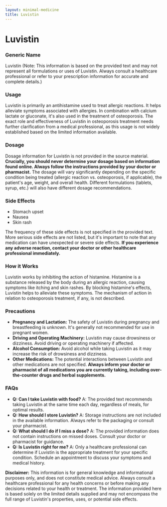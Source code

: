 ```yaml
---
layout: minimal-medicine
title: Luvistin
---
```


# Luvistin
### Generic Name
Luvistin (Note:  This information is based on the provided text and may not represent all formulations or uses of Luvistin.  Always consult a healthcare professional or refer to your prescription information for accurate and complete details.)


### Usage
Luvistin is primarily an antihistamine used to treat allergic reactions. It helps alleviate symptoms associated with allergies.  In combination with calcium lactate or gluconate, it's also used in the treatment of osteoporosis.  The exact role and effectiveness of Luvistin in osteoporosis treatment needs further clarification from a medical professional, as this usage is not widely established based on the limited information available.


### Dosage
Dosage information for Luvistin is not provided in the source material.  **Crucially, you should never determine your dosage based on information found online.  Always follow the instructions provided by your doctor or pharmacist.**  The dosage will vary significantly depending on the specific condition being treated (allergic reaction vs. osteoporosis, if applicable), the patient's age, weight, and overall health.  Different formulations (tablets, syrup, etc.) will also have different dosage recommendations.


### Side Effects
* Stomach upset
* Nausea
* Skin rash

The frequency of these side effects is not specified in the provided text.  More serious side effects are not listed, but it's important to note that any medication can have unexpected or severe side effects.  **If you experience any adverse reaction, contact your doctor or other healthcare professional immediately.**


### How it Works
Luvistin works by inhibiting the action of histamine. Histamine is a substance released by the body during an allergic reaction, causing symptoms like itching and skin rashes. By blocking histamine's effects, Luvistin helps to alleviate these symptoms.  The mechanism of action in relation to osteoporosis treatment, if any, is not described.


### Precautions
* **Pregnancy and Lactation:**  The safety of Luvistin during pregnancy and breastfeeding is unknown.  It's generally not recommended for use in pregnant women.
* **Driving and Operating Machinery:** Luvistin may cause drowsiness or dizziness.  Avoid driving or operating machinery if affected.
* **Alcohol Consumption:** Avoid alcohol while taking Luvistin as it may increase the risk of drowsiness and dizziness.
* **Other Medications:** The potential interactions between Luvistin and other medications are not specified.  **Always inform your doctor or pharmacist of all medications you are currently taking, including over-the-counter drugs and herbal supplements.**


### FAQs
* **Q: Can I take Luvistin with food?**  A: The provided text recommends taking Luvistin at the same time each day, regardless of meals, for optimal results.
* **Q: How should I store Luvistin?** A: Storage instructions are not included in the available information. Always refer to the packaging or consult your pharmacist.
* **Q: What should I do if I miss a dose?** A:  The provided information does not contain instructions on missed doses.  Consult your doctor or pharmacist for guidance.
* **Q: Is Luvistin right for me?** A: Only a healthcare professional can determine if Luvistin is the appropriate treatment for your specific condition. Schedule an appointment to discuss your symptoms and medical history.


**Disclaimer:**  This information is for general knowledge and informational purposes only, and does not constitute medical advice.  Always consult a healthcare professional for any health concerns or before making any decisions related to your health or treatment.  The information provided here is based solely on the limited details supplied and may not encompass the full range of Luvistin's properties, uses, or potential side effects.
